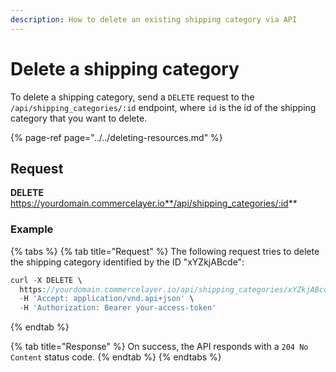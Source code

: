 ```yaml
---
description: How to delete an existing shipping category via API
---
```


# Delete a shipping category

To delete a shipping category, send a `DELETE` request to the `/api/shipping_categories/:id` endpoint, where `id` is the id of the shipping category that you want to delete.

{% page-ref page="../../deleting-resources.md" %}

## Request

**DELETE** https://yourdomain.commercelayer.io**/api/shipping_categories/:id**

### Example

{% tabs %}
{% tab title="Request" %}
The following request tries to delete the shipping category identified by the ID "xYZkjABcde":

```javascript
curl -X DELETE \
  https://yourdomain.commercelayer.io/api/shipping_categories/xYZkjABcde \
  -H 'Accept: application/vnd.api+json' \
  -H 'Authorization: Bearer your-access-token'
```
{% endtab %}

{% tab title="Response" %}
On success, the API responds with a `204 No Content` status code.
{% endtab %}
{% endtabs %}


